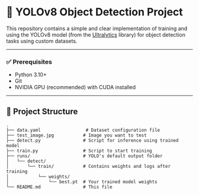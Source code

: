 # 🚀 YOLOv8 Object Detection Project

This repository contains a simple and clear implementation of training and using the YOLOv8 model (from the [Ultralytics](https://github.com/ultralytics/ultralytics) library) for object detection tasks using custom datasets.

---

### ✅ Prerequisites

- Python 3.10+
- Git
- NVIDIA GPU (recommended) with CUDA installed

---

## 📂 Project Structure

```plaintext
.
├── data.yaml                 # Dataset configuration file
├── test_image.jpg           # Image you want to test
├── detect.py                # Script for inference using trained model
├── train.py                 # Script to start training
├── runs/                    # YOLO's default output folder
│   └── detect/
│       └── train/           # Contains weights and logs after training
│           └── weights/
│               └── best.pt  # Your trained model weights
└── README.md                # This file
